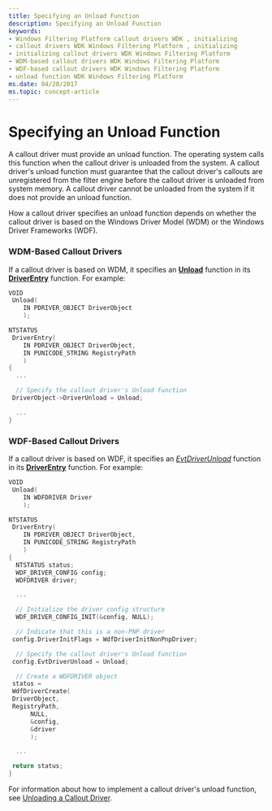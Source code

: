 ```yaml
---
title: Specifying an Unload Function
description: Specifying an Unload Function
keywords:
- Windows Filtering Platform callout drivers WDK , initializing
- callout drivers WDK Windows Filtering Platform , initializing
- initializing callout drivers WDK Windows Filtering Platform
- WDM-based callout drivers WDK Windows Filtering Platform
- WDF-based callout drivers WDK Windows Filtering Platform
- unload function WDK Windows Filtering Platform
ms.date: 04/20/2017
ms.topic: concept-article
---
```


# Specifying an Unload Function


A callout driver must provide an unload function. The operating system calls this function when the callout driver is unloaded from the system. A callout driver's unload function must guarantee that the callout driver's callouts are unregistered from the filter engine before the callout driver is unloaded from system memory. A callout driver cannot be unloaded from the system if it does not provide an unload function.

How a callout driver specifies an unload function depends on whether the callout driver is based on the Windows Driver Model (WDM) or the Windows Driver Frameworks (WDF).

### WDM-Based Callout Drivers

If a callout driver is based on WDM, it specifies an [**Unload**](/windows-hardware/drivers/ddi/wdm/nc-wdm-driver_unload) function in its [**DriverEntry**](/windows-hardware/drivers/ddi/wdm/nc-wdm-driver_initialize) function. For example:

```C++
VOID
 Unload(
    IN PDRIVER_OBJECT DriverObject
    );

NTSTATUS
 DriverEntry(
    IN PDRIVER_OBJECT DriverObject,
    IN PUNICODE_STRING RegistryPath
    )
{
  ...

  // Specify the callout driver's Unload function
 DriverObject->DriverUnload = Unload;

  ...
}
```

### WDF-Based Callout Drivers

If a callout driver is based on WDF, it specifies an [*EvtDriverUnload*](/windows-hardware/drivers/ddi/wdfdriver/nc-wdfdriver-evt_wdf_driver_unload) function in its [**DriverEntry**](/windows-hardware/drivers/ddi/wdm/nc-wdm-driver_initialize) function. For example:

```C++
VOID
 Unload(
    IN WDFDRIVER Driver
    );

NTSTATUS
 DriverEntry(
    IN PDRIVER_OBJECT DriverObject,
    IN PUNICODE_STRING RegistryPath
    )
{
  NTSTATUS status;
  WDF_DRIVER_CONFIG config;
  WDFDRIVER driver;

  ...

  // Initialize the driver config structure
  WDF_DRIVER_CONFIG_INIT(&config, NULL);

  // Indicate that this is a non-PNP driver
 config.DriverInitFlags = WdfDriverInitNonPnpDriver;

  // Specify the callout driver's Unload function
 config.EvtDriverUnload = Unload;

  // Create a WDFDRIVER object
 status =
 WdfDriverCreate(
 DriverObject,
 RegistryPath,
      NULL,
      &config,
      &driver
      );

  ...

 return status;
}
```

For information about how to implement a callout driver's unload function, see [Unloading a Callout Driver](unloading-a-callout-driver.md).

 

